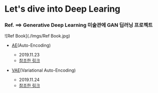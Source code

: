 # Let's dive into Deep Learing
### Ref. ==> Generative Deep Learning 미술관에 GAN 딥러닝 프로젝트

![Ref Book](./Imgs/Ref Book.jpg)

- [AE](https://mai-hong.tistory.com/2)(Auto-Encoding)
    - 2019.11.23
    - [참조한 링크](https://towardsdatascience.com/applied-deep-learning-part-3-autoencoders-1c083af4d798)

- [VAE](https://mai-hong.tistory.com/3)(Variational Auto-Encoding)
    - 2019.11.24
    - [참조한 링크](https://towardsdatascience.com/understanding-variational-autoencoders-vaes-f70510919f73)